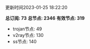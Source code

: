 更新时间2023-01-25 18:22:20

**总订阅: 73**
**总节点: 2346**
**有效节点: 319**
- trojan节点: 49
- v2ray节点: 130
- ss节点: 140
